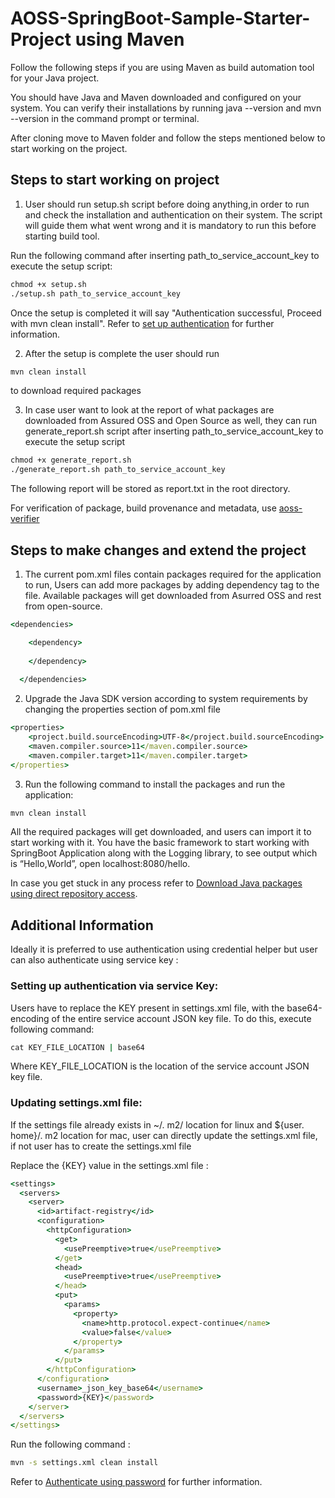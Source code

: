 # AOSS-SpringBoot-Sample-Starter-Project using Maven

Follow the following steps if you are using Maven as build automation tool for your Java project.

You should have Java and Maven downloaded and configured on your system. You can verify their installations by running java --version and mvn --version in the command prompt or terminal.

After cloning move to Maven folder and follow the steps mentioned below to start working on the project.

## Steps to start working on project
1. User should run setup.sh script before doing anything,in order to run and check the installation and authentication on their system. The script will guide them what went wrong and it is mandatory to run this before starting build tool. 

Run the following command after inserting path_to_service_account_key to execute the setup script:

```cmd
chmod +x setup.sh 
./setup.sh path_to_service_account_key
```
Once the setup is completed it will say "Authentication successful, Proceed with mvn clean install".
Refer to [set up authentication](https://cloud.google.com/assured-open-source-software/docs/validate-connection#set_up_authentication) for further information.

2. After the setup is complete the user should run 

```cmd
mvn clean install
```
to download required packages
 
3. In case user want to look at the report of what packages are downloaded from Assured OSS and Open Source as well, they can run generate_report.sh script after inserting path_to_service_account_key to execute the setup script

```cmd
chmod +x generate_report.sh
./generate_report.sh path_to_service_account_key
```
The following report will be stored as report.txt in the root directory.

For verification of package, build provenance and metadata, use [aoss-verifier](https://github.com/google/aoss-verifier)

## Steps to make changes and extend the project 

1. The current pom.xml files contain packages required for the application to run, Users can add more packages by adding dependency tag to the file. Available packages will get downloaded from Asurred OSS and rest from open-source.

```cmd
<dependencies>

    <dependency>
      
    </dependency>
	
  </dependencies>
```

2. Upgrade the Java SDK version according to system requirements by changing the properties section of pom.xml file

```cmd
<properties>
    <project.build.sourceEncoding>UTF-8</project.build.sourceEncoding>
    <maven.compiler.source>11</maven.compiler.source>
    <maven.compiler.target>11</maven.compiler.target>
</properties>
```

3. Run the following command to install the packages and run the application:

```cmd
mvn clean install
```


All the required packages will get downloaded, and users can import it to start working with it. 
You have the basic framework to start working with SpringBoot Application along with the Logging library, to see output which is “Hello,World”, open localhost:8080/hello.

In case you get stuck in any process refer to [Download Java packages using direct repository access](https://cloud.google.com/assured-open-source-software/docs/download-java-packages#access_packages_not_available_in_assured_oss).


## Additional Information

Ideally it is preferred to use authentication using credential helper but user can also authenticate using service key : 

### Setting up authentication via service Key:

Users have to replace the KEY present in settings.xml file, with the base64-encoding of the entire service account JSON key file. To do this, execute following command:

```cmd
cat KEY_FILE_LOCATION | base64
```
Where KEY_FILE_LOCATION is the location of the service account JSON key file.

### Updating settings.xml file:

If the settings file already exists in ~/. m2/  location for linux and ${user. home}/. m2 location for mac, user can directly update the settings.xml file, if not user has to create the settings.xml file

Replace the {KEY} value in the settings.xml file :


```cmd
<settings>
  <servers>
    <server>
      <id>artifact-registry</id>
      <configuration>
        <httpConfiguration>
          <get>
            <usePreemptive>true</usePreemptive>
          </get>
          <head>
            <usePreemptive>true</usePreemptive>
          </head>
          <put>
            <params>
              <property>
                <name>http.protocol.expect-continue</name>
                <value>false</value>
              </property>
            </params>
          </put>
        </httpConfiguration>
      </configuration>
      <username>_json_key_base64</username>
      <password>{KEY}</password>
    </server>
  </servers>
</settings>
```

Run the following command :

```cmd
mvn -s settings.xml clean install
```
Refer to [Authenticate using password](https://cloud.google.com/assured-open-source-software/docs/download-java-packages#authenticate_using_password) for further information.



